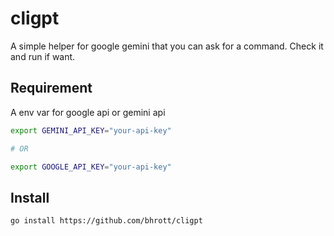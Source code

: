 # cligpt

A simple helper for google gemini that you can ask for a command. Check it and run if want.

## Requirement

A env var for google api or gemini api

```bash
export GEMINI_API_KEY="your-api-key"

# OR

export GOOGLE_API_KEY="your-api-key"
```

## Install

```bash
go install https://github.com/bhrott/cligpt
```
